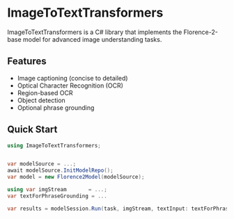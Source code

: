# ImageToTextTransformers

ImageToTextTransformers is a C# library that implements the Florence-2-base model for advanced image understanding tasks.

## Features

- Image captioning (concise to detailed)
- Optical Character Recognition (OCR)
- Region-based OCR
- Object detection
- Optional phrase grounding


## Quick Start

```csharp
using ImageToTextTransformers;


var modelSource = ...;
await modelSource.InitModelRepo();
var model = new Florence2Model(modelSource);

using var imgStream       = ...;
var textForPhraseGrounding = ...

var results = modelSession.Run(task, imgStream, textInput: textForPhraseGrounding);
```